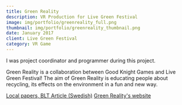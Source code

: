 ```yaml
---
title: Green Reality
description: VR Production for Live Green Festival
image: img/portfolio/greenreality_full.png
thumbnail: img/portfolio/greenreality_thumbnail.png
date: January 2017
client: Live Green Festival
category: VR Game
---
```

I was project coordinator and programmer during this project.

Green Reality is a collaboration between Good Knight Games and Live Green Festival! The aim of Green Reality is educating people about recycling, its effects on the environment in a fun and new way.


[Local papers, BLT Article (Swedish)](http://www.blt.se/karlsh…/live-green-far-ett-eget-vr-spelny)
[Green Reality's website](http://livegreenfestival.com/green-reality)